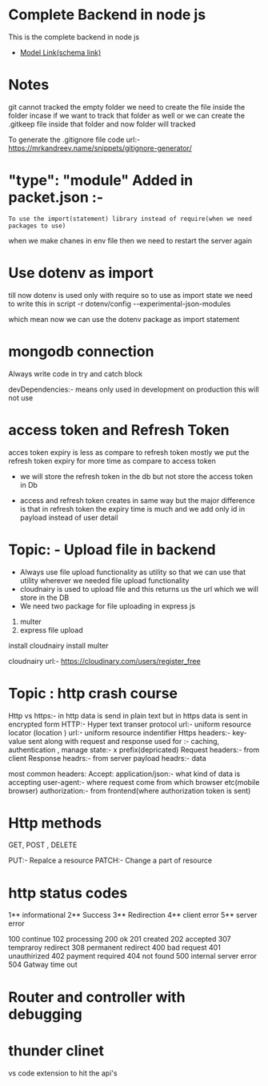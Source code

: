 # Complete Backend in node js

  This is the complete backend in node js

- [Model Link(schema link) ](
    https://app.eraser.io/workspace/YtPqZ1VogxGy1jzIDkzj
)

# Notes
 git cannot tracked the empty folder we need to create the file inside the folder incase if we want to track that folder as well or we can create the .gitkeep file inside that folder and now folder will tracked

 To generate the .gitignore file code
 url:- https://mrkandreev.name/snippets/gitignore-generator/

   # "type": "module" Added in packet.json :-
    To use the import(statement) library instead of require(when we need packages to use)
  
  when we make chanes in env file then we need to restart the server again 
  
  # Use dotenv as import
  till now dotenv is used only with require so to use as import state we need to write
  this in script 
  -r dotenv/config --experimental-json-modules

  which mean now we can use the dotenv package as import statement

 


# mongodb connection

Always write code in try and catch block

devDependencies:- means only used in development on production this will not use


# access token and Refresh Token
acces token expiry is less as compare to refresh token mostly we put the refresh token expiry for more time as compare to access token

* we will store the refresh token in the db but not store the access token in Db

* access and refresh token creates in same way but the major difference is that in refresh token the expiry time is much and we add only id in payload instead of user detail


# Topic: - Upload file in backend
* Always use file upload functionality as utility so that we can use that utility wherever we needed file upload functionality
* cloudnairy is used to upload file and this returns us the url which we will store in the DB
* We need two package for file uploading in express js
1. multer 
2. express file upload

install cloudnairy 
install multer

cloudnairy url:- 
https://cloudinary.com/users/register_free

# Topic : http crash course
Http vs https:- in http data is send in plain text but in https data is sent in encrypted form
HTTP:- Hyper text transer protocol
url:- uniform resource locator (location )
urI:- uniform resource indentifier 
Https headers:- key-value sent along with request and response
used for :- caching, authentication , manage state:- x prefix(depricated)
Request headers:- from client
Response headrs:- from server
payload headrs:- data


most common headers:
Accept: application/json:- what kind of data is accepting
user-agent:- where request come from which browser etc(mobile browser)
authorization:- from frontend(where authorization token is sent)

# Http methods
GET, POST , DELETE

PUT:- Repalce a resource
PATCH:- Change a part of resource


# http status codes
1**  informational
2**   Success
3**   Redirection
4**   client error
5**    server error


100    continue 
102   processing
200   ok
201   created
202   accepted
307   tempraroy redirect
308   permanent redirect
400   bad request
401   unauthirized
402   payment required
404   not found
500   internal server error
504   Gatway time out

# Router and controller with debugging


# thunder clinet 
vs code extension to hit the api's
